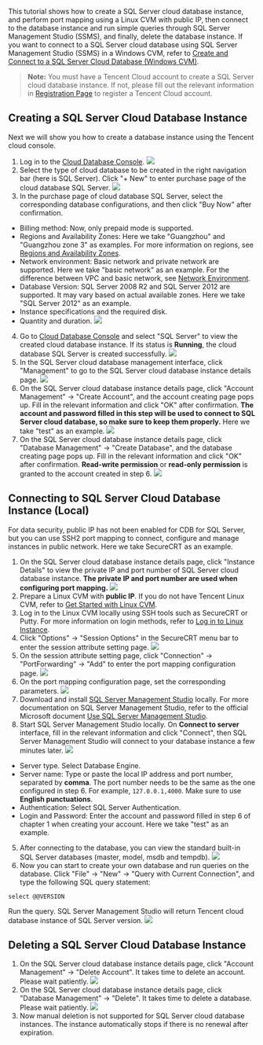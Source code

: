 
This tutorial shows how to create a SQL Server cloud database instance, and perform port mapping using a Linux CVM with public IP, then connect to the database instance and run simple queries through SQL Server Management Studio (SSMS), and finally, delete the database instance.
If you want to connect to a SQL Server cloud database using SQL Server Management Studio (SSMS) in a Windows CVM, refer to [Create and Connect to a SQL Server Cloud Database (Windows CVM)](/document/product/238/11626).

> **Note:**
> You must have a Tencent Cloud account to create a SQL Server cloud database instance. If not, please fill out the relevant information in [Registration Page](https://cloud.tencent.com/register) to register a Tencent Cloud account.

## Creating a SQL Server Cloud Database Instance
Next we will show you how to create a database instance using the Tencent cloud console.
1. Log in to the [Cloud Database Console](https://console.cloud.tencent.com/cdb).
![](//mc.qcloudimg.com/static/img/7f454c8f988ec22c4045b33c47571024/image.png)
2. Select the type of cloud database to be created in the right navigation bar (here is SQL Server). Click "+ New" to enter purchase page of the cloud database SQL Server.
![](//mc.qcloudimg.com/static/img/798911fbe873e0a59de7d749b365c0ca/image.png)
3. In the purchase page of cloud database SQL Server, select the corresponding database configurations, and then click "Buy Now" after confirmation.
 - Billing method: Now, only prepaid mode is supported.
 - Regions and Availability Zones: Here we take "Guangzhou" and "Guangzhou zone 3" as examples. For more information on regions, see [Regions and Availability Zones](/doc/product/236/8458).
 - Network environment: Basic network and private network are supported. Here we take "basic network" as an example. For the difference between VPC and basic network, see [Network Environment](/doc/product/213/5227).
 - Database Version: SQL Server 2008 R2 and SQL Server 2012 are supported. It may vary based on actual available zones. Here we take "SQL Server 2012" as an example.
 - Instance specifications and the required disk.
 - Quantity and duration.
![](//mc.qcloudimg.com/static/img/1630495ca9ca9001b4cdef32e1b85364/image.png)
4. Go to [Cloud Database Console](https://console.cloud.tencent.com/cdb) and select "SQL Server" to view the created cloud database instance. If its status is **Running**, the cloud database SQL Server is created successfully.
![](//mc.qcloudimg.com/static/img/eedd98d6992bdb6e06d25d8380365e89/image.png)
5. In the SQL Server cloud database management interface, click "Management" to go to the SQL Server cloud database instance details page.
![](//mc.qcloudimg.com/static/img/aeb4d8c1b053c4ea9dbb6f5a9a48fc4d/image.png)
6. On the SQL Server cloud database instance details page, click "Account Management" -> "Create Account", and the account creating page pops up. Fill in the relevant information and click "OK" after confirmation. **The account and password filled in this step will be used to connect to SQL Server cloud database, so make sure to keep them properly.** Here we take "test" as an example.
![](//mc.qcloudimg.com/static/img/1cac253d8eb9029bbaf10aa385b4c0bd/image.png)
7. On the SQL Server cloud database instance details page, click "Database Management" -> "Create Database", and the database creating page pops up. Fill in the relevant information and click "OK" after confirmation. **Read-write permission** or **read-only permission** is granted to the account created in step 6.
![](//mc.qcloudimg.com/static/img/8db9f2aaa65978c0e0005739c7861aad/image.png)

## Connecting to SQL Server Cloud Database Instance (Local)
For data security, public IP has not been enabled for CDB for SQL Server, but you can use SSH2 port mapping to connect, configure and manage instances in public network. Here we take SecureCRT as an example.
1. On the SQL Server cloud database instance details page, click "Instance Details" to view the private IP and port number of SQL Server cloud database instance. **The private IP and port number are used when configuring port mapping.**
![](//mc.qcloudimg.com/static/img/6dcf51fc839f1ea7c47c26609b711ede/image.png)
2. Prepare a Linux CVM with **public IP**. If you do not have Tencent Linux CVM, refer to [Get Started with Linux CVM](/doc/product/213/2936).
3. Log in to the Linux CVM locally using SSH tools such as SecureCRT or Putty. For more information on login methods, refer to [Log in to Linux Instance](/doc/product/213/5436).
4. Click "Options" -> "Session Options" in the SecureCRT menu bar to enter the session attribute setting page.
![](//mc.qcloudimg.com/static/img/6f48c98d69986fd497535ec8760a0a49/image.png)
5. On the session attribute setting page, click "Connection" -> "PortForwarding" -> "Add" to enter the port mapping configuration page.
![](//mc.qcloudimg.com/static/img/8a489ede3e8ae598a6530e77b9481eab/image.png)
6. On the port mapping configuration page, set the corresponding parameters.
![](//mc.qcloudimg.com/static/img/9f28013e62ccce956710eaca0c8fb699/image.png)
7. Download and install [SQL Server Management Studio](https://docs.microsoft.com/en-us/sql/ssms/download-sql-server-management-studio-ssms) locally. For more documentation on SQL Server Management Studio, refer to the official Microsoft document [Use SQL Server Management Studio][1].
8. Start SQL Server Management Studio locally. On **Connect to server** interface, fill in the relevant information and click "Connect", then SQL Server Management Studio will connect to your database instance a few minutes later.
![](//mc.qcloudimg.com/static/img/1cac47c4fc515d30d2cb5a0ef0141e22/image.png)
 - Server type. Select Database Engine.
 - Server name: Type or paste the local IP address and port number, separated by **comma**. The port number needs to be the same as the one configured in step 6. For example, `127.0.0.1,4000`. Make sure to use **English punctuations**.
 - Authentication: Select SQL Server Authentication.
 - Login and Password: Enter the account and password filled in step 6 of chapter 1 when creating your account. Here we take "test" as an example.
5. After connecting to the database, you can view the standard built-in SQL Server databases (master, model, msdb and tempdb).
![](//mc.qcloudimg.com/static/img/a39d9db6f6a4050d1fa4285a53b55157/image.png)
6. Now you can start to create your own database and run queries on the database. Click "File" -> "New" -> "Query with Current Connection", and type the following SQL query statement:
```
select @@VERSION
```
Run the query. SQL Server Management Studio will return Tencent cloud database instance of SQL Server version.
![](//mc.qcloudimg.com/static/img/fbf64c03c7addda9c80fdd3dac7bbebb/image.png)

## Deleting a SQL Server Cloud Database Instance
1. On the SQL Server cloud database instance details page, click "Account Management" -> "Delete Account". It takes time to delete an account. Please wait patiently.
![](//mc.qcloudimg.com/static/img/7ce670ca67766ed32d088b4f733c56b6/image.png)
2. On the SQL Server cloud database instance details page, click "Database Management" -> "Delete". It takes time to delete a database. Please wait patiently.
![](//mc.qcloudimg.com/static/img/fa68b790fe7a12e1c17bfde648ac6e98/image.png)
3. Now manual deletion is not supported for SQL Server cloud database instances. The instance automatically stops if there is no renewal after expiration.

[1]:https://msdn.microsoft.com/zh-cn/library/ms174173(v=sql.105).aspx

